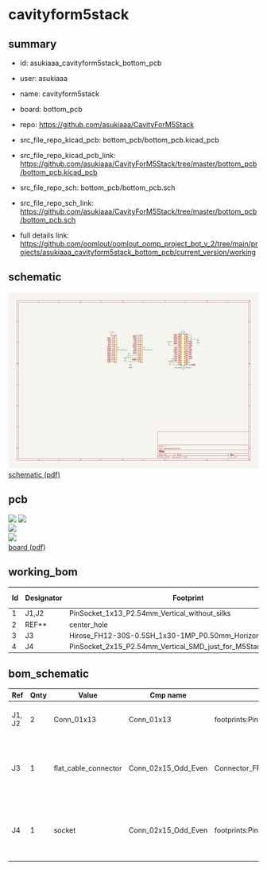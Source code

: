 # cavityform5stack
 
## summary 
* id: asukiaaa_cavityform5stack_bottom_pcb
* user: asukiaaa
* name: cavityform5stack
* board: bottom_pcb
* repo: https://github.com/asukiaaa/CavityForM5Stack
* src_file_repo_kicad_pcb: bottom_pcb/bottom_pcb.kicad_pcb
* src_file_repo_kicad_pcb_link: https://github.com/asukiaaa/CavityForM5Stack/tree/master/bottom_pcb/bottom_pcb.kicad_pcb


* src_file_repo_sch: bottom_pcb/bottom_pcb.sch
* src_file_repo_sch_link: https://github.com/asukiaaa/CavityForM5Stack/tree/master/bottom_pcb/bottom_pcb.sch
* full details link: https://github.com/oomlout/oomlout_oomp_project_bot_v_2/tree/main/projects/asukiaaa_cavityform5stack_bottom_pcb/current_version/working  

## schematic  
![](working_schematic_600.png)  
[schematic (pdf)](working_schematic.pdf) 






















## pcb  
![](working_3d_600.png) 
![](working_3d_front_600.png)  
![](working_3d_back_600.png)  
![](working_600.png)  
[board (pdf)](working.pdf)  

## working_bom
| Id | Designator | Footprint | Quantity | Designation | Supplier and ref |  | None | 
| --- | --- | --- | --- | --- | --- | --- | --- | 
| 1 | J1,J2 | PinSocket_1x13_P2.54mm_Vertical_without_silks | 2 | Conn_01x13 |  |  | [''] | 
| 2 | REF** | center_hole | 1 | center_hole |  |  | [''] | 
| 3 | J3 | Hirose_FH12-30S-0.5SH_1x30-1MP_P0.50mm_Horizontal | 1 | flat_cable_connector |  |  | [''] | 
| 4 | J4 | PinSocket_2x15_P2.54mm_Vertical_SMD_just_for_M5Stack_bottom_pcb | 1 | socket |  |  | [''] | 


## bom_schematic
| Ref | Qnty | Value | Cmp name | Footprint | Description | Vendor | DNP | 
| --- | --- | --- | --- | --- | --- | --- | --- | 
| J1, J2 | 2 | Conn_01x13 | Conn_01x13 | footprints:PinSocket_1x13_P2.54mm_Vertical_without_silks | Generic connector, single row, 01x13, script generated (kicad-library-utils/schlib/autogen/connector/) |  |  | 
| J3 | 1 | flat_cable_connector | Conn_02x15_Odd_Even | Connector_FFC-FPC:Hirose_FH12-30S-0.5SH_1x30-1MP_P0.50mm_Horizontal | Generic connector, double row, 02x15, odd/even pin numbering scheme (row 1 odd numbers, row 2 even numbers), script generated (kicad-library-utils/schlib/autogen/connector/) |  |  | 
| J4 | 1 | socket | Conn_02x15_Odd_Even | footprints:PinSocket_2x15_P2.54mm_Vertical_SMD_just_for_M5Stack_bottom_pcb | Generic connector, double row, 02x15, odd/even pin numbering scheme (row 1 odd numbers, row 2 even numbers), script generated (kicad-library-utils/schlib/autogen/connector/) |  |  | 



